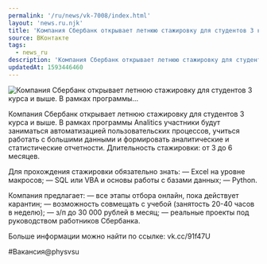 ```yaml
---
permalink: '/ru/news/vk-7008/index.html'
layout: 'news.ru.njk'
title: 'Компания Сбербанк открывает летнюю стажировку для студентов 3 курса и выше. В рамках программы'
source: ВКонтакте
tags:
  - news_ru
description: 'Компания Сбербанк открывает летнюю стажировку для студентов 3 курса и выше. В рамках программы…'
updatedAt: 1593446460
---
```

![Компания Сбербанк открывает летнюю стажировку для студентов 3 курса и выше. В рамках программы…](https://sun9-11.userapi.com/impg/c857720/v857720545/21b0c9/j9yfBhrKkqk.jpg?size=1280x720&quality=96&proxy=1&sign=ae5f0774062f7479c6005f5188e57829&c_uniq_tag=gpq7f8TzFze3kSKQZ_rB-Y6m5rePinaYVJww309Kbko&type=album)

Компания Сбербанк открывает летнюю стажировку для студентов 3 курса и выше. В рамках программы Analitics участники будут заниматься автоматизацией пользовательских процессов, учиться работать с большими данными и формировать аналитические и статистические отчетности. Длительность стажировки: от 3 до 6 месяцев.

Для прохождения стажировки обязательно знать:
— Excel на уровне макросов;
— SQL или VBA и основы работы с базами данных;
— Python.

Компания предлагает:
— все этапы отбора онлайн, пока действует карантин;
— возможность совмещать с учебой (занятость 20-40 часов в неделю);
— з/п до 30 000 рублей в месяц;
— реальные проекты под руководством работников Сбербанка.

Больше информации можно найти по ссылке: vk.cc/91f47U

#Вакансия@physvsu
